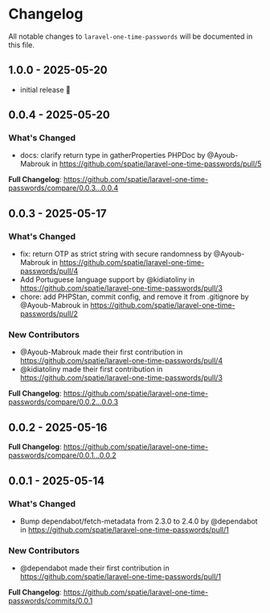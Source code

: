 # Changelog

All notable changes to `laravel-one-time-passwords` will be documented in this file.

## 1.0.0 - 2025-05-20

- initial release 🚀

## 0.0.4 - 2025-05-20

### What's Changed

* docs: clarify return type in gatherProperties PHPDoc by @Ayoub-Mabrouk in https://github.com/spatie/laravel-one-time-passwords/pull/5

**Full Changelog**: https://github.com/spatie/laravel-one-time-passwords/compare/0.0.3...0.0.4

## 0.0.3 - 2025-05-17

### What's Changed

* fix: return OTP as strict string with secure randomness by @Ayoub-Mabrouk in https://github.com/spatie/laravel-one-time-passwords/pull/4
* Add Portuguese language support by @kidiatoliny in https://github.com/spatie/laravel-one-time-passwords/pull/3
* chore: add PHPStan, commit config, and remove it from .gitignore by @Ayoub-Mabrouk in https://github.com/spatie/laravel-one-time-passwords/pull/2

### New Contributors

* @Ayoub-Mabrouk made their first contribution in https://github.com/spatie/laravel-one-time-passwords/pull/4
* @kidiatoliny made their first contribution in https://github.com/spatie/laravel-one-time-passwords/pull/3

**Full Changelog**: https://github.com/spatie/laravel-one-time-passwords/compare/0.0.2...0.0.3

## 0.0.2 - 2025-05-16

**Full Changelog**: https://github.com/spatie/laravel-one-time-passwords/compare/0.0.1...0.0.2

## 0.0.1 - 2025-05-14

### What's Changed

* Bump dependabot/fetch-metadata from 2.3.0 to 2.4.0 by @dependabot in https://github.com/spatie/laravel-one-time-passwords/pull/1

### New Contributors

* @dependabot made their first contribution in https://github.com/spatie/laravel-one-time-passwords/pull/1

**Full Changelog**: https://github.com/spatie/laravel-one-time-passwords/commits/0.0.1
